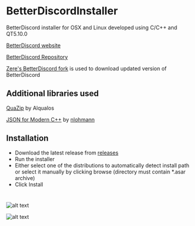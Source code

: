 # BetterDiscordInstaller
BetterDiscord installer for OSX and Linux developed using C/C++ and QT5.10.0

[BetterDiscord website](https://betterdiscord.net/home/)

[BetterDiscord Repository](https://github.com/Jiiks/BetterDiscordApp/tree/v2)

[Zere's BetterDiscord fork](https://github.com/rauenzi/BetterDiscordApp) is used to download updated version of BetterDiscord

## Additional libraries used

[QuaZip](http://quazip.sourceforge.net/) by Alqualos

[JSON for Modern C++](https://github.com/nlohmann/json) by [nlohmann](https://github.com/nlohmann)

## Installation
* Download the latest release from [releases](https://github.com/Rekfuki/BetterDiscordInstaller/releases)
* Run the installer
* Either select one of the distributions to automatically detect install path or select it manually by clicking browse (directory must contain *.asar archive)
* Click Install

# 
![alt text](https://i.imgur.com/E9RD4lN.png)

![alt text](https://i.imgur.com/wLTAbgX.png)



